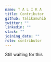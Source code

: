 ```yaml
---
name: T A L I K A 
title: Contributor
github: Talikamuhib
twitter: ""
linkedin: ""
slack: ""
joining_date: ""
role: contributor
---
```


Still waiting for this
